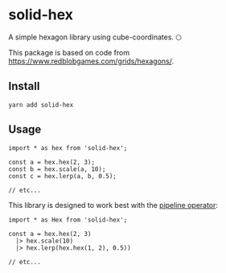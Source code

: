 # solid-hex

A simple hexagon library using cube-coordinates. ⬡

This package is based on code from https://www.redblobgames.com/grids/hexagons/. 


## Install

```bash=
yarn add solid-hex
```

## Usage

```javascript=
import * as hex from 'solid-hex';

const a = hex.hex(2, 3);
const b = hex.scale(a, 10);
const c = hex.lerp(a, b, 0.5);

// etc... 
```
This library is designed to work best with the [pipeline operator](https://github.com/babel/babel/tree/master/packages/babel-plugin-proposal-pipeline-operator): 


```javascript=
import * as Hex from 'solid-hex';

const a = hex.hex(2, 3)
  |> hex.scale(10)
  |> hex.lerp(hex.hex(1, 2), 0.5))

// etc... 
```
